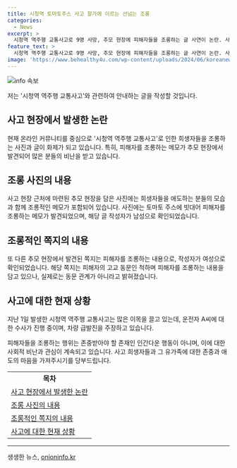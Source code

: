 ```yaml
---
title: 시청역 토마토주스 사고 잘가에 이르는 선넘는 조롱
categories:
  - News
excerpt: >
  시청역 역주행 교통사고로 9명 사망, 추모 현장에 피해자들을 조롱하는 글 사연이 논란. 사진 속 술병과 메시지들 중에 토마토 주스가 돼 버린 (희생자) 분들의 (명복을) 빕니다라는 조롱적인 메모가 발견되었다. 20대 남성과 30대 여성으로 추정되는 작성자들은 현재 경찰 수사 중이며, 사고 운전자 A씨도 업무상 과실치사상 혐의로 입건됐다. 사고는 지난 1일 오후 9시 27분께 발생한 것으로 확인돼, 운전자는 차량 급발진을 주장하고 있다.
feature_text: >
  시청역 역주행 교통사고로 9명 사망, 추모 현장에 피해자들을 조롱하는 글 사연이 논란. 사진 속 술병과 메시지들 중에 토마토 주스가 돼 버린 (희생자) 분들의 (명복을) 빕니다라는 조롱적인 메모가 발견되었다. 20대 남성과 30대 여성으로 추정되는 작성자들은 현재 경찰 수사 중이며, 사고 운전자 A씨도 업무상 과실치사상 혐의로 입건됐다. 사고는 지난 1일 오후 9시 27분께 발생한 것으로 확인돼, 운전자는 차량 급발진을 주장하고 있다.
image: 'https://www.behealthy4u.com/wp-content/uploads/2024/06/koreanews.jpg'
---
```


<p><img src="https://www.behealthy4u.com/wp-content/uploads/2024/06/koreanews.jpg" alt="info 속보" /></p>

<p>저는 '시청역 역주행 교통사고'와 관련하여 안내하는 글을 작성할 것입니다. </p>

<h2 data-ke-size="size26">사고 현장에서 발생한 논란</h2>

<p data-ke-size="size16">현재 온라인 커뮤니티를 중심으로 '시청역 역주행 교통사고'로 인한 희생자들을 조롱하는 사진과 글이 화제가 되고 있습니다. 특히, 피해자를 조롱하는 메모가 추모 현장에서 발견되어 많은 분들의 비난을 받고 있습니다.</p>

<h2 data-ke-size="size26">조롱 사진의 내용</h2>

<p data-ke-size="size16">사고 현장 근처에 마련된 추모 현장을 담은 사진에는 희생자들을 애도하는 분들의 모습과 함께 조롱적인 메모가 포함되어 있습니다. 사진에는 토마토 주스에 빗대어 피해자를 조롱하는 메모가 발견되었으며, 해당 글 작성자가 남성으로 확인되었습니다.</p>

<h2 data-ke-size="size26">조롱적인 쪽지의 내용</h2>

<p data-ke-size="size16">또 다른 추모 현장에서 발견된 쪽지는 피해자를 조롱하는 내용으로, 작성자가 여성으로 확인되었습니다. 해당 쪽지는 피해자의 고교 동문인 척하며 피해자를 조롱하는 내용을 담고 있으나, 실제로는 동문 관계가 아니라고 밝혀졌습니다.</p>

<h2 data-ke-size="size26">사고에 대한 현재 상황</h2>

<p data-ke-size="size16">지난 1일 발생한 시청역 역주행 교통사고는 많은 이목을 끌고 있는데, 운전자 A씨에 대한 수사가 진행 중이며, 차량 급발진을 주장하고 있습니다.</p>

<p>피해자들을 조롱하는 행위는 존중받아야 할 존재인 인간다운 행동이 아니며, 이에 대한 사회적 비난과 관심이 계속되고 있습니다. 사고 희생자들과 그 유가족에 대한 존중과 애도의 마음을 가져주시기를 당부드립니다.</p>

<table>
  <tbody>
    <tr>
      <td style="text-align: center; height: 17px;"><b>목차</b></td>
    </tr>
    <tr>
      <td style="text-align: left; height: 17px;"><a href="#사고 현장에서 발생한 논란">사고 현장에서 발생한 논란</a></td>
    </tr>
    <tr>
      <td style="text-align: left; height: 17px;"><a href="#조롱 사진의 내용">조롱 사진의 내용</a></td>
    </tr>
    <tr>
      <td style="text-align: left; height: 17px;"><a href="#조롱적인 쪽지의 내용">조롱적인 쪽지의 내용</a></td>
    </tr>
    <tr>
      <td style="text-align: left; height: 17px;"><a href="#사고에 대한 현재 상황">사고에 대한 현재 상황</a></td>
    </tr>
  </tbody>
</table>

<hr>
생생한 뉴스, <a href="https://onioninfo.kr" rel="dofollow">onioninfo.kr</a>


